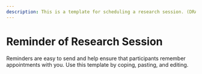 ```yaml
---
description: This is a template for scheduling a research session. (DRAFT)
---
```


# Reminder of Research Session

Reminders are easy to send and help ensure that participants remember appointments with you. Use this template by coping, pasting, and editing.
